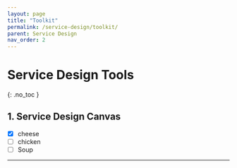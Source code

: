 ```yaml
---
layout: page
title: "Toolkit"
permalink: /service-design/toolkit/
parent: Service Design
nav_order: 2
---
```


# Service Design Tools

{: .no_toc }



## 1. Service Design Canvas

- [x] cheese
- [ ] chicken 
- [ ] Soup

------

